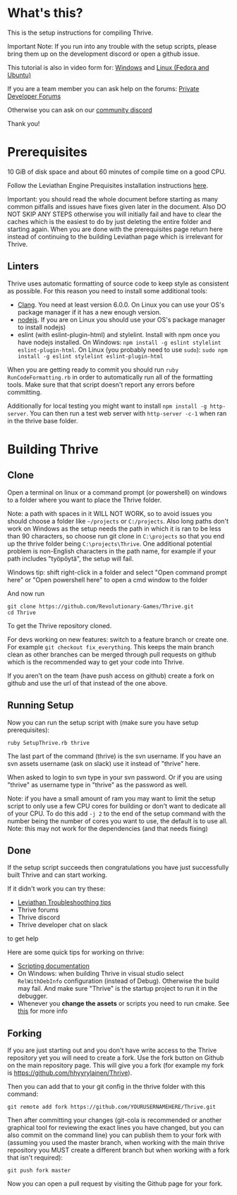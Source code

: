 What's this?
============

This is the setup instructions for compiling Thrive.

Important Note: If you run into any trouble with the setup scripts, please 
bring them up on the development discord or open a github issue. 

This tutorial is also in video form for: [Windows](https://www.youtube.com/watch?v=eiQsxKCpOhY) 
    and [Linux (Fedora and Ubuntu)](https://www.youtube.com/watch?v=_ZWBTlIo9W4)

If you are a team member you can ask help on the forums:
    [Private Developer Forums](http://forum.revolutionarygamesstudio.com/)

Otherwise you can ask on our [community discord](https://discordapp.com/invite/FZxDQ4H)

Thank you!

Prerequisites
=============

10 GiB of disk space and about 60 minutes of compile time on a good CPU.

Follow the Leviathan Engine Prequisites installation instructions
[here](https://leviathanengine.com/doc/develop/Documentation/html/dc/d9e/prerequisites.html).

Important: you should read the whole document before starting as many
common pitfalls and issues have fixes given later in the document. Also DO
NOT SKIP ANY STEPS otherwise you will initially fail and have to clear
the caches which is the easiest to do by just deleting the entire
folder and starting again. When you are done with the prerequisites
page return here instead of continuing to the building Leviathan page
which is irrelevant for Thrive.

Linters
-------

Thrive uses automatic formatting of source code to keep style as
consistent as possible. For this reason you need to install some
additional tools:

- [Clang](http://releases.llvm.org/download.html). You need at least
  version 6.0.0. On Linux you can use your OS's package manager if it
  has a new enough version.
- [nodejs](https://nodejs.org/en/download/). If you are on Linux you
  should use your OS's package manager to install nodejs)
- eslint (with eslint-plugin-html) and stylelint. Install with npm
  once you have nodejs installed. On Windows: `npm install -g eslint
  stylelint eslint-plugin-html`. On Linux (you probably need to use
  `sudo`): `sudo npm install -g eslint stylelint eslint-plugin-html`

When you are getting ready to commit you should run `ruby
RunCodeFormatting.rb` in order to automatically run all of the
formatting tools. Make sure that that script doesn't report any errors
before committing.

Additionally for local testing you might want to install `npm install
-g http-server`. You can then run a test web server with `http-server -c-1`
when ran in the thrive base folder.


Building Thrive
===============

Clone
-----

Open a terminal on linux or a command prompt (or powershell) on windows to a folder where you want to place the Thrive folder.

Note: a path with spaces in it WILL NOT WORK, so to avoid issues you
should choose a folder like `~/projects` or `C:/projects`. Also long
paths don't work on Windows as the setup needs the path in which it is
ran to be less than 90 characters, so choose run git clone in
`C:\projects` so that you end up the thrive folder being
`C:\projects\Thrive`. One additional potential problem is non-English
characters in the path name, for example if your path includes
"työpöytä", the setup will fail.

Windows tip: shift right-click in a folder and select "Open command
prompt here" or "Open powershell here" to open a cmd window to the
folder

And now run

```
git clone https://github.com/Revolutionary-Games/Thrive.git
cd Thrive
```

To get the Thrive repository cloned.

For devs working on new features: switch to a feature branch or create
one. For example `git checkout fix_everything`. This keeps the main
branch clean as other branches can be merged through pull requests on
github which is the recommended way to get your code into Thrive.

If you aren't on the team (have push access on github) create a fork
on github and use the url of that instead of the one above.


Running Setup
-------------

Now you can run the setup script with (make sure you have setup prerequisites):

```
ruby SetupThrive.rb thrive
```

The last part of the command (thrive) is the svn username. If you have
an svn assets username (ask on slack) use it instead of "thrive" here.

When asked to login to svn type in your svn password. Or if you are
using "thrive" as username type in "thrive" as the password as well.

Note: if you have a small amount of ram you may want to limit the
setup script to only use a few CPU cores for building or don't want to
dedicate all of your CPU. To do this add `-j 2` to the end of the
setup command with the number being the number of cores you want to
use, the default is to use all. Note: this may not work for the
dependencies (and that needs fixing)

Done
----

If the setup script succeeds then congratulations you have just
successfully built Thrive and can start working.

If it didn't work you can try these:
- [Leviathan Troubleshoothing tips](https://leviathanengine.com/doc/develop/Documentation/html/dc/dca/compiling_leviathan.html#compile_troubleshooting)
- Thrive forums
- Thrive discord
- Thrive developer chat on slack

to get help

Here are some quick tips for working on thrive:

- [Scripting
  documentation](https://leviathanengine.com/doc/develop/Documentation/html/d0/db5/angelscript_main.html)
- On Windows: when building Thrive in visual studio select
  `RelWithDebInfo` configuration (instead of Debug). Otherwise the build
  may fail. And make sure "Thrive" is the startup project to run it in the debugger.
- Whenever you **change the assets** or scripts you need to run cmake. See
  [this](https://leviathanengine.com/doc/develop/Documentation/html/df/d4e/tutorial1.html#tutorial1recompiling)
  for more info

Forking
-------

If you are just starting out and you don't have write access to the
Thrive repository yet you will need to create a fork. Use the fork
button on Github on the main repository page. This will give you a
fork (for example my fork is https://github.com/hhyyrylainen/Thrive).

Then you can add that to your git config in the thrive folder with this command:

```
git remote add fork https://github.com/YOURUSERNAMEHERE/Thrive.git
```

Then after committing your changes (git-cola is recommended or another
graphical tool for reviewing the exact lines you have changed, but you
can also commit on the command line) you can publish them to your fork
with (assuming you used the master branch, when working with the main
thrive repository you MUST create a different branch but when working
with a fork that isn't required):

```
git push fork master
```

Now you can open a pull request by visiting the Github page for your
fork.
